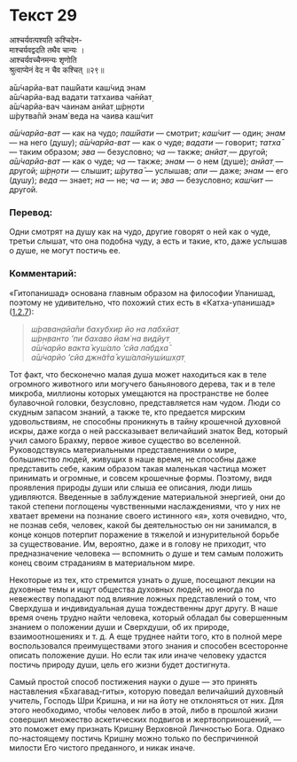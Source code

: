 # Текст 29

आश्चर्यवत्पश्यति कश्चिदेन-  
माश्चर्यवद्वदति तथैव चान्यः ।  
आश्चर्यवच्चैनमन्यः शृणोति  
श्रुत्वाप्येनं वेद न चैव कश्चित् ॥२९॥

а̄ш́чарйа-ват паш́йати каш́чид энам  
а̄ш́чарйа-вад вадати татхаива ча̄нйат̣  
а̄ш́чарйа-вач чаинам анйат̣ ш́р̣н̣оти  
ш́рутва̄пй энам̇ веда на чаива каш́чит

_а̄ш́чарйа-ват_ — как на чудо; _паш́йати_ — смотрит; _каш́чит_ — один; _энам_ — на него (душу); _а̄ш́чарйа-ват_ — как о чуде; _вадати_ — говорит; _татха̄_ — таким образом; _эва_ — безусловно; _ча_ — также; _анйат̣_ — другой; _а̄ш́чарйа-ват_ — как о чуде; _ча_ — также; _энам_ — о нем (душе); _анйат̣_ — другой; _ш́р̣н̣оти_ — слышит; _ш́рутва̄_ — услышав; _апи_ — даже; _энам_ — его (душу); _веда_ — знает; _на_ — не; _ча_ — и; _эва_ — безусловно; _каш́чит_ — другой.

### Перевод:

Одни смотрят на душу как на чудо, другие говорят о ней как о чуде, третьи слышат, что она подобна чуду, а есть и такие, кто, даже услышав о душе, не могут постичь ее.

### Комментарий:

«Гитопанишад» основана главным образом на философии Упанишад, поэтому не удивительно, что похожий стих есть в «Катха-упанишад» ([1.2.7](#)):

> _ш́раван̣айа̄пи бахубхир йо на лабхйат̣  
> ш́р̣н̣ванто ’пи бахаво йам̇ на видйут̣  
> а̄ш́чарйо вакта̄ куш́ало ’сйа лабдха̄  
> а̄ш́чарйо ’сйа джн̃а̄та̄ куш́ала̄нуш́ишх̣ат̣_

Тот факт, что бесконечно малая душа может находиться как в теле огромного животного или могучего баньянового дерева, так и в теле микроба, миллионы которых умещаются на пространстве не более булавочной головки, безусловно, представляется нам чудом. Люди со скудным запасом знаний, а также те, кто предается мирским удовольствиям, не способны проникнуть в тайну крошечной духовной искры, даже когда о ней рассказывает величайший знаток Вед, который учил самого Брахму, первое живое существо во вселенной. Руководствуясь материальными представлениями о мире, большинство людей, живущих в наше время, не способны даже представить себе, каким образом такая маленькая частица может принимать и огромные, и совсем крошечные формы. Поэтому, видя проявления природы души или слыша ее описания, люди лишь удивляются. Введенные в заблуждение материальной энергией, они до такой степени поглощены чувственными наслаждениями, что у них не хватает времени на познание своего истинного «я», хотя очевидно, что, не познав себя, человек, какой бы деятельностью он ни занимался, в конце концов потерпит поражение в тяжелой и изнурительной борьбе за существование. Им, вероятно, даже и в голову не приходит, что предназначение человека — вспомнить о душе и тем самым положить конец своим страданиям в материальном мире.

Некоторые из тех, кто стремится узнать о душе, посещают лекции на духовные темы и ищут общества духовных людей, но иногда по невежеству попадают под влияние ложных представлений о том, что Сверхдуша и индивидуальная душа тождественны друг другу. В наше время очень трудно найти человека, который обладал бы совершенным знанием о положении души и Сверхдуши, об их природе, взаимоотношениях и т. д. А еще труднее найти того, кто в полной мере воспользовался преимуществами этого знания и способен всесторонне описать положение души. Но если так или иначе человеку удастся постичь природу души, цель его жизни будет достигнута.

Самый простой способ постижения науки о душе — это принять наставления «Бхагавад-гиты», которую поведал величайший духовный учитель, Господь Шри Кришна, и ни на йоту не отклоняться от них. Для этого необходимо, чтобы человек либо в этой, либо в прошлой жизни совершил множество аскетических подвигов и жертвоприношений, — это поможет ему признать Кришну Верховной Личностью Бога. Однако по-настоящему постичь Кришну можно только по беспричинной милости Его чистого преданного, и никак иначе.